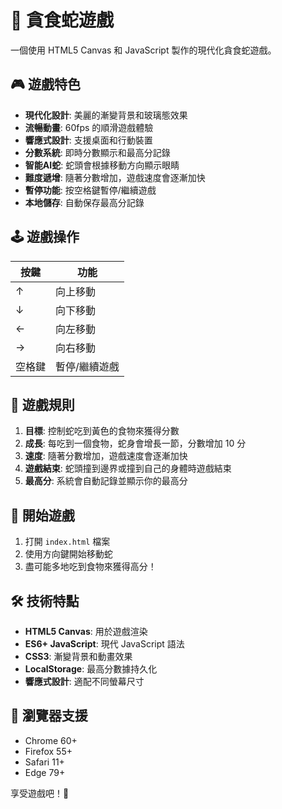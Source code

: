# 🐍 貪食蛇遊戲

一個使用 HTML5 Canvas 和 JavaScript 製作的現代化貪食蛇遊戲。

## 🎮 遊戲特色

- **現代化設計**: 美麗的漸變背景和玻璃態效果
- **流暢動畫**: 60fps 的順滑遊戲體驗
- **響應式設計**: 支援桌面和行動裝置
- **分數系統**: 即時分數顯示和最高分記錄
- **智能AI蛇**: 蛇頭會根據移動方向顯示眼睛
- **難度遞增**: 隨著分數增加，遊戲速度會逐漸加快
- **暫停功能**: 按空格鍵暫停/繼續遊戲
- **本地儲存**: 自動保存最高分記錄

## 🕹️ 遊戲操作

| 按鍵 | 功能 |
|------|------|
| ↑ | 向上移動 |
| ↓ | 向下移動 |
| ← | 向左移動 |
| → | 向右移動 |
| 空格鍵 | 暫停/繼續遊戲 |

## 🎯 遊戲規則

1. **目標**: 控制蛇吃到黃色的食物來獲得分數
2. **成長**: 每吃到一個食物，蛇身會增長一節，分數增加 10 分
3. **速度**: 隨著分數增加，遊戲速度會逐漸加快
4. **遊戲結束**: 蛇頭撞到邊界或撞到自己的身體時遊戲結束
5. **最高分**: 系統會自動記錄並顯示你的最高分

## 🚀 開始遊戲

1. 打開 `index.html` 檔案
2. 使用方向鍵開始移動蛇
3. 盡可能多地吃到食物來獲得高分！

## 🛠️ 技術特點

- **HTML5 Canvas**: 用於遊戲渲染
- **ES6+ JavaScript**: 現代 JavaScript 語法
- **CSS3**: 漸變背景和動畫效果
- **LocalStorage**: 最高分數據持久化
- **響應式設計**: 適配不同螢幕尺寸

## 📱 瀏覽器支援

- Chrome 60+
- Firefox 55+
- Safari 11+
- Edge 79+

享受遊戲吧！🎉

